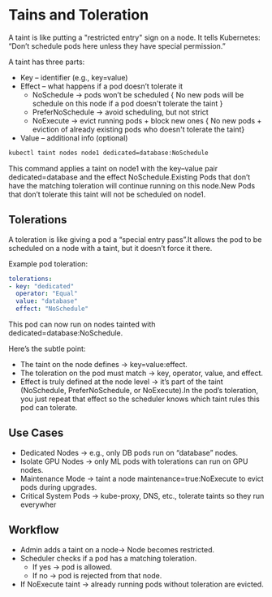 # Tains and Toleration
A taint is like putting a "restricted entry" sign on a node.
It tells Kubernetes: “Don’t schedule pods here unless they have special permission.”

A taint has three parts:
* Key – identifier (e.g., key=value)
* Effect – what happens if a pod doesn’t tolerate it
  * NoSchedule → pods won’t be scheduled { No new pods will be schedule on this node if a pod doesn't tolerate the taint }
  * PreferNoSchedule → avoid scheduling, but not strict
  * NoExecute → evict running pods + block new ones { No new pods + eviction of already existing pods who doesn't tolerate the taint}
* Value – additional info (optional)


```bash
kubectl taint nodes node1 dedicated=database:NoSchedule
```
This command applies a taint on node1 with the key–value pair dedicated=database and the effect NoSchedule.Existing Pods that don’t have the matching toleration will continue running on this node.New Pods that don’t tolerate this taint will not be scheduled on node1.






## Tolerations
A toleration is like giving a pod a “special entry pass”.It allows the pod to be scheduled on a node with a taint, but it doesn’t force it there.

Example pod toleration:
```yaml
tolerations:
- key: "dedicated"
  operator: "Equal"
  value: "database"
  effect: "NoSchedule"
```
This pod can now run on nodes tainted with dedicated=database:NoSchedule.

Here’s the subtle point:

* The taint on the node defines → key=value:effect.
* The toleration on the pod must match → key, operator, value, and effect.
* Effect is truly defined at the node level → it’s part of the taint (NoSchedule, PreferNoSchedule, or NoExecute).In the pod’s toleration, you just repeat that effect so the scheduler knows which taint rules this pod can tolerate.





## Use Cases

* Dedicated Nodes → e.g., only DB pods run on “database” nodes.
* Isolate GPU Nodes → only ML pods with tolerations can run on GPU nodes.
* Maintenance Mode → taint a node maintenance=true:NoExecute to evict pods during upgrades.
* Critical System Pods → kube-proxy, DNS, etc., tolerate taints so they run everywher





## Workflow

* Admin adds a taint on a node→ Node becomes restricted.
* Scheduler checks if a pod has a matching toleration.
  * If yes → pod is allowed.
  * If no → pod is rejected from that node.
* If NoExecute taint → already running pods without toleration are evicted.


